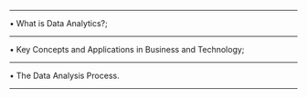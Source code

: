 *********************************************************************
• What is Data Analytics?;
*********************************************************************
• Key Concepts and Applications in Business and Technology;
*********************************************************************
• The Data Analysis Process.
*********************************************************************
